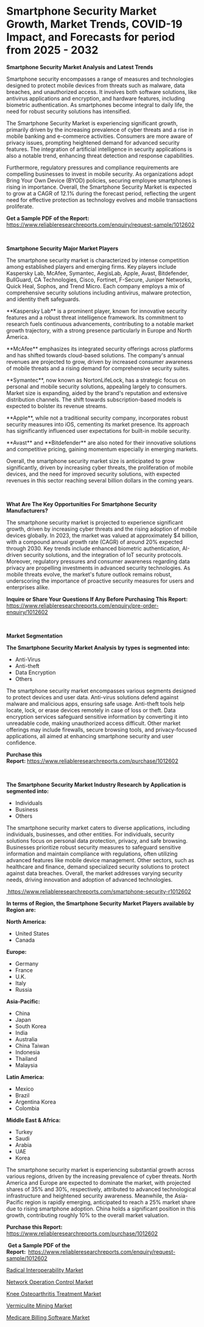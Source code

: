 <p><h1>Smartphone Security Market Growth, Market Trends, COVID-19 Impact, and Forecasts for period from 2025 - 2032</h1></p><p><strong>Smartphone Security Market Analysis and Latest Trends</strong></p>
<p><p>Smartphone security encompasses a range of measures and technologies designed to protect mobile devices from threats such as malware, data breaches, and unauthorized access. It involves both software solutions, like antivirus applications and encryption, and hardware features, including biometric authentication. As smartphones become integral to daily life, the need for robust security solutions has intensified.</p><p>The Smartphone Security Market is experiencing significant growth, primarily driven by the increasing prevalence of cyber threats and a rise in mobile banking and e-commerce activities. Consumers are more aware of privacy issues, prompting heightened demand for advanced security features. The integration of artificial intelligence in security applications is also a notable trend, enhancing threat detection and response capabilities. </p><p>Furthermore, regulatory pressures and compliance requirements are compelling businesses to invest in mobile security. As organizations adopt Bring Your Own Device (BYOD) policies, securing employee smartphones is rising in importance. Overall, the Smartphone Security Market is expected to grow at a CAGR of 12.1% during the forecast period, reflecting the urgent need for effective protection as technology evolves and mobile transactions proliferate.</p></p>
<p><strong>Get a Sample PDF of the Report:&nbsp;</strong> <a href="https://www.reliableresearchreports.com/enquiry/request-sample/1012602?utm_campaign=7&utm_medium=2&utm_source=Github&utm_content=ia&utm_term=06032025&utm_id=smartphone-security">https://www.reliableresearchreports.com/enquiry/request-sample/1012602</a></p>
<p>&nbsp;</p>
<p><strong>Smartphone Security Major Market Players</strong></p>
<p><p>The smartphone security market is characterized by intense competition among established players and emerging firms. Key players include Kaspersky Lab, McAfee, Symantec, AegisLab, Apple, Avast, Bitdefender, BullGuard, CA Technologies, Cisco, Fortinet, F-Secure, Juniper Networks, Quick Heal, Sophos, and Trend Micro. Each company employs a mix of comprehensive security solutions including antivirus, malware protection, and identity theft safeguards.</p><p>**Kaspersky Lab** is a prominent player, known for innovative security features and a robust threat intelligence framework. Its commitment to research fuels continuous advancements, contributing to a notable market growth trajectory, with a strong presence particularly in Europe and North America. </p><p>**McAfee** emphasizes its integrated security offerings across platforms and has shifted towards cloud-based solutions. The company's annual revenues are projected to grow, driven by increased consumer awareness of mobile threats and a rising demand for comprehensive security suites.</p><p>**Symantec**, now known as NortonLifeLock, has a strategic focus on personal and mobile security solutions, appealing largely to consumers. Market size is expanding, aided by the brand's reputation and extensive distribution channels. The shift towards subscription-based models is expected to bolster its revenue streams.</p><p>**Apple**, while not a traditional security company, incorporates robust security measures into iOS, cementing its market presence. Its approach has significantly influenced user expectations for built-in mobile security.</p><p>**Avast** and **Bitdefender** are also noted for their innovative solutions and competitive pricing, gaining momentum especially in emerging markets.</p><p>Overall, the smartphone security market size is anticipated to grow significantly, driven by increasing cyber threats, the proliferation of mobile devices, and the need for improved security solutions, with expected revenues in this sector reaching several billion dollars in the coming years.</p></p>
<p>&nbsp;</p>
<p><strong>What Are The Key Opportunities For Smartphone Security Manufacturers?</strong></p>
<p><p>The smartphone security market is projected to experience significant growth, driven by increasing cyber threats and the rising adoption of mobile devices globally. In 2023, the market was valued at approximately $4 billion, with a compound annual growth rate (CAGR) of around 20% expected through 2030. Key trends include enhanced biometric authentication, AI-driven security solutions, and the integration of IoT security protocols. Moreover, regulatory pressures and consumer awareness regarding data privacy are propelling investments in advanced security technologies. As mobile threats evolve, the market's future outlook remains robust, underscoring the importance of proactive security measures for users and enterprises alike.</p></p>
<p><strong>Inquire or Share Your Questions If Any Before Purchasing This Report:</strong> <a href="https://www.reliableresearchreports.com/enquiry/pre-order-enquiry/1012602?utm_campaign=7&utm_medium=2&utm_source=Github&utm_content=ia&utm_term=06032025&utm_id=smartphone-security">https://www.reliableresearchreports.com/enquiry/pre-order-enquiry/1012602</a></p>
<p>&nbsp;</p>
<p><strong>Market Segmentation</strong></p>
<p><strong>The Smartphone Security Market Analysis by types is segmented into:</strong></p>
<p><ul><li>Anti-Virus</li><li>Anti-theft</li><li>Data Encryption</li><li>Others</li></ul></p>
<p><p>The smartphone security market encompasses various segments designed to protect devices and user data. Anti-virus solutions defend against malware and malicious apps, ensuring safe usage. Anti-theft tools help locate, lock, or erase devices remotely in case of loss or theft. Data encryption services safeguard sensitive information by converting it into unreadable code, making unauthorized access difficult. Other market offerings may include firewalls, secure browsing tools, and privacy-focused applications, all aimed at enhancing smartphone security and user confidence.</p></p>
<p><strong>Purchase this Report:&nbsp;</strong><a href="https://www.reliableresearchreports.com/purchase/1012602?utm_campaign=7&utm_medium=2&utm_source=Github&utm_content=ia&utm_term=06032025&utm_id=smartphone-security">https://www.reliableresearchreports.com/purchase/1012602</a></p>
<p>&nbsp;</p>
<p><strong>The Smartphone Security Market Industry Research by Application is segmented into:</strong></p>
<p><ul><li>Individuals</li><li>Business</li><li>Others</li></ul></p>
<p><p>The smartphone security market caters to diverse applications, including individuals, businesses, and other entities. For individuals, security solutions focus on personal data protection, privacy, and safe browsing. Businesses prioritize robust security measures to safeguard sensitive information and maintain compliance with regulations, often utilizing advanced features like mobile device management. Other sectors, such as healthcare and finance, demand specialized security solutions to protect against data breaches. Overall, the market addresses varying security needs, driving innovation and adoption of advanced technologies.</p></p>
<p><a href="https://www.reliableresearchreports.com/smartphone-security-r1012602?utm_campaign=7&utm_medium=2&utm_source=Github&utm_content=ia&utm_term=06032025&utm_id=smartphone-security">&nbsp;https://www.reliableresearchreports.com/smartphone-security-r1012602</a></p>
<p><strong>In terms of Region, the Smartphone Security Market Players available by Region are:</strong></p>
<p>
    <p> <strong> North America: </strong>
        <ul>
            <li>United States</li>
            <li>Canada</li>
        </ul>
        </p> 
    <p> <strong> Europe: </strong>
        <ul>
            <li>Germany</li>
            <li>France</li>
            <li>U.K.</li>
            <li>Italy</li>
            <li>Russia</li>
        </ul>
        </p> 
    <p> <strong> Asia-Pacific: </strong>
        <ul>
            <li>China</li>
            <li>Japan</li>
            <li>South Korea</li>
            <li>India</li>
            <li>Australia</li>
            <li>China Taiwan</li>
            <li>Indonesia</li>
            <li>Thailand</li>
            <li>Malaysia</li>
        </ul>
        </p> 
    <p> <strong> Latin America: </strong>
        <ul>
            <li>Mexico</li>
            <li>Brazil</li>
            <li>Argentina Korea</li>
            <li>Colombia</li>
        </ul>
        </p> 
    <p> <strong> Middle East & Africa: </strong>
        <ul>
            <li>Turkey</li>
            <li>Saudi</li>
            <li>Arabia</li>
            <li>UAE</li>
            <li>Korea</li>
        </ul>
    </p>
    </p>
<p><p>The smartphone security market is experiencing substantial growth across various regions, driven by the increasing prevalence of cyber threats. North America and Europe are expected to dominate the market, with projected shares of 35% and 30%, respectively, attributed to advanced technological infrastructure and heightened security awareness. Meanwhile, the Asia-Pacific region is rapidly emerging, anticipated to reach a 25% market share due to rising smartphone adoption. China holds a significant position in this growth, contributing roughly 10% to the overall market valuation.</p></p>
<p><strong>Purchase this Report: </strong><a href="https://www.reliableresearchreports.com/purchase/1012602?utm_campaign=7&utm_medium=2&utm_source=Github&utm_content=ia&utm_term=06032025&utm_id=smartphone-security">https://www.reliableresearchreports.com/purchase/1012602</a></p>
<p>&nbsp;<strong>Get a Sample PDF of the Report:&nbsp;&nbsp;</strong><a href="https://www.reliableresearchreports.com/enquiry/request-sample/1012602?utm_campaign=7&utm_medium=2&utm_source=Github&utm_content=ia&utm_term=06032025&utm_id=smartphone-security">https://www.reliableresearchreports.com/enquiry/request-sample/1012602</a></p>
<p><strong></strong></p>
<p><p><a href="https://github.com/fraryatena85/Market-Research-Report-List-1/blob/main/radical-interoperability-market.md?utm_campaign=7&utm_medium=2&utm_source=Github&utm_content=ia&utm_term=06032025&utm_id=smartphone-security">Radical Interoperability Market</a></p><p><a href="https://github.com/alejnaouare/Market-Research-Report-List-1/blob/main/network-operation-control-market.md?utm_campaign=7&utm_medium=2&utm_source=Github&utm_content=ia&utm_term=06032025&utm_id=smartphone-security">Network Operation Control Market</a></p><p><a href="https://github.com/bufkamaiahi7/Market-Research-Report-List-1/blob/main/knee-osteoarthritis-treatment-market.md?utm_campaign=7&utm_medium=2&utm_source=Github&utm_content=ia&utm_term=06032025&utm_id=smartphone-security">Knee Osteoarthritis Treatment Market</a></p><p><a href="https://github.com/vigatoimrene04/Market-Research-Report-List-1/blob/main/vermiculite-mining-market.md?utm_campaign=7&utm_medium=2&utm_source=Github&utm_content=ia&utm_term=06032025&utm_id=smartphone-security">Vermiculite Mining Market</a></p><p><a href="https://github.com/wyettillesr4/Market-Research-Report-List-1/blob/main/medicare-billing-software-market.md?utm_campaign=7&utm_medium=2&utm_source=Github&utm_content=ia&utm_term=06032025&utm_id=smartphone-security">Medicare Billing Software Market</a></p></p>